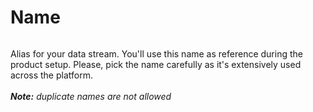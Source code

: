 # Name

<div align="center">

<img src="../../../../.gitbook/assets/name.png" alt="">

</div>

Alias for your data stream. You'll use this name as reference during the product setup. Please, pick the name carefully as it's extensively used across the platform.\
\
_**Note:** duplicate names are not allowed_

